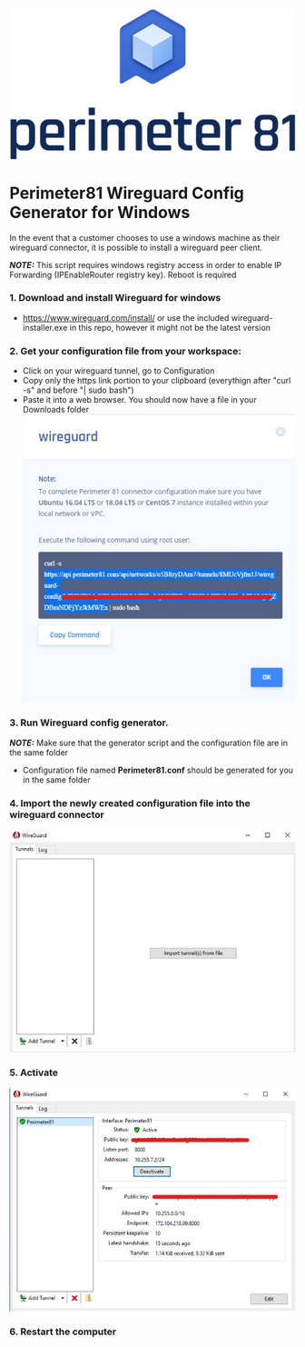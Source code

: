 <p align="center">
  
  ![](Screenshots/perimeter-81-perimeter-81.png)
</p>

# Perimeter81 Wireguard Config Generator for Windows 

In the event that a customer chooses to use a windows machine as their wireguard connector, it is possible to install a wireguard peer client.

**_NOTE:_** This script requires windows registry access in order to enable IP Forwarding (IPEnableRouter registry key). Reboot is required

### 1. Download and install Wireguard for windows
* https://www.wireguard.com/install/ or use the included wireguard-installer.exe in this repo, however it might not be the latest version
  
### 2. Get your configuration file from your workspace:
* Click on your wireguard tunnel, go to Configuration
* Copy only the https link portion to your clipboard (everythign after "curl -s" and before "| sudo bash")
* Paste it into a web browser. You should now have a file in your Downloads folder
 ![Screenshot](Screenshots/wireguard_config.jpg)
  
 ### 3. Run Wireguard config generator. 
**_NOTE:_** Make sure that the generator script and the configuration file are in the same folder
 
 * Configuration file named **Perimeter81.conf** should be generated for you in the same folder
  
 ### 4. Import the newly created configuration file into the wireguard connector 
 ![Screenshot](Screenshots/wireguard_windows.jpg)
 
 ### 5. Activate
 ![Screenshot](Screenshots/wireguard_activated.jpg)

 ### 6. Restart the computer
